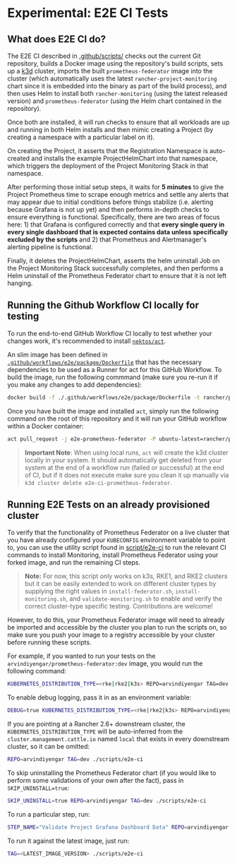 # Experimental: E2E CI Tests

## What does E2E CI do?

The E2E CI described in [.github/scripts/](../../.github/workflows/e2e-ci.yaml) checks out the current Git repository, builds a Docker image using the repository's build scripts, sets up a [k3d](https://k3d.io) cluster, imports the built `prometheus-federator` image into the cluster (which automatically uses the latest `rancher-project-monitoring` chart since it is embedded into the binary as part of the build process), and then uses Helm to install both `rancher-monitoring` (using the latest released version) and `prometheus-federator` (using the Helm chart contained in the repository).

Once both are installed, it will run checks to ensure that all workloads are up and running in both Helm installs and then mimic creating a Project (by creating a namespace with a particular label on it). 

On creating the Project, it asserts that the Registration Namespace is auto-created and installs the example ProjectHelmChart into that namespace, which triggers the deployment of the Project Monitoring Stack in that namespace.

After performing those initial setup steps, it waits for **5 minutes** to give the Project Prometheus time to scrape enough metrics and settle any alerts that may appear due to initial conditions before things stabilize (i.e. alerting because Grafana is not up yet) and then performs in-depth checks to ensure everything is functional. Specifically, there are two areas of focus here: 1) that Grafana is configured correctly and that **every single query in every single dashboard that is expected contains data unless specifically excluded by the scripts** and 2) that Prometheus and Alertmanager's alerting pipeline is functional.

Finally, it deletes the ProjectHelmChart, asserts the helm uninstall Job on the Project Monitoring Stack successfully completes, and then performs a Helm uninstall of the Prometheus Federator chart to ensure that it is not left hanging.

## Running the Github Workflow CI locally for testing

To run the end-to-end GitHub Workflow CI locally to test whether your changes work, it's recommended to install [`nektos/act`](https://github.com/nektos/act).

An slim image has been defined in [`.github/workflows/e2e/package/Dockerfile`](../../.github/workflows/e2e/package/Dockerfile) that has the necessary dependencies to be used as a Runner for act for this GitHub Workflow. To build the image, run the following commmand (make sure you re-run it if you make any changes to add dependencies):

```bash
docker build -f ./.github/workflows/e2e/package/Dockerfile -t rancher/prometheus-federator-e2e:latest .
```

Once you have built the image and installed `act`, simply run the following command on the root of this repository and it will run your GitHub workflow within a Docker container:

```bash
act pull_request -j e2e-prometheus-federator -P ubuntu-latest=rancher/prometheus-federator-e2e:latest
```

> **Important Note**: When using local runs, `act` will create the k3d cluster locally in your system. It should automatically get deleted from your system at the end of a workflow run (failed or successful) at the end of CI, but if it does not execute make sure you clean it up manually via `k3d cluster delete e2e-ci-prometheus-federator`.

## Running E2E Tests on an already provisioned cluster

To verify that the functionality of Prometheus Federator on a live cluster that you have already configured your `KUBECONFIG` environment variable to point to, you can use the utility script found in [script/e2e-ci](../../scripts/e2e-ci) to run the relevant CI commands to install Monitoring, install Prometheus Federator using your forked image, and run the remaining CI steps.

> **Note:** For now, this script only works on k3s, RKE1, and RKE2 clusters but it can be easily extended to work on different cluster types by supplying the right values in `install-federator.sh`, `install-monitoring.sh`, and `validate-monitoring.sh` to enable and verify the correct cluster-type specific testing. Contributions are welcome!

However, to do this, your Prometheus Federator image will need to already be imported and accessible by the cluster you plan to run the scripts on, so make sure you push your image to a registry accessible by your cluster before running these scripts.

For example, if you wanted to run your tests on the `arvindiyengar/prometheus-federator:dev` image, you would run the following command:

```bash
KUBERNETES_DISTRIBUTION_TYPE=<rke|rke2|k3s> REPO=arvindiyengar TAG=dev ./scripts/e2e-ci
```

To enable debug logging, pass it in as an environment variable:

```bash
DEBUG=true KUBERNETES_DISTRIBUTION_TYPE=<rke|rke2|k3s> REPO=arvindiyengar TAG=dev ./scripts/e2e-ci
```

If you are pointing at a Rancher 2.6+ downstream cluster, the `KUBERNETES_DISTRIBUTION_TYPE` will be auto-inferred from the `cluster.management.cattle.io` named `local` that exists in every downstream cluster, so it can be omitted:

```bash
REPO=arvindiyengar TAG=dev ./scripts/e2e-ci
```

To skip uninstalling the Prometheus Federator chart (if you would like to perform some validations of your own after the fact), pass in `SKIP_UNINSTALL=true`:

```bash
SKIP_UNINSTALL=true REPO=arvindiyengar TAG=dev ./scripts/e2e-ci
```

To run a particular step, run:

```bash
STEP_NAME="Validate Project Grafana Dashboard Data" REPO=arvindiyengar TAG=dev ./scripts/e2e-ci
```

To run it against the latest image, just run:

```bash
TAG=<LATEST_IMAGE_VERSION> ./scripts/e2e-ci
```

